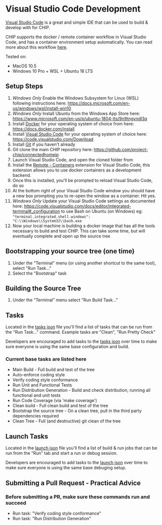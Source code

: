 # Visual Studio Code Development

[Visual Studio Code](https://code.visualstudio.com/) is a great and simple IDE that can be used to build & develop with for CHIP. 

CHIP supports the docker / remote container workflow in Visual Studio Code, and has a container environment setup automatically. You can read more about this workflow [here](https://code.visualstudio.com/docs/remote/containers).

Tested on:
* MacOS 10.5
* Windows 10 Pro + WSL + Ubuntu 18 LTS

## Setup Steps

1. *Windows Only* Enable the Windows Subsystem for Linux (WSL) following instructions here: <https://docs.microsoft.com/en-us/windows/wsl/install-win10>
1. *Windows Only* Install Ubuntu from the Windows App Store here: <https://www.microsoft.com/en-us/p/ubuntu-1804-lts/9n9tngvndl3q>
1. Install [Docker](https://www.docker.com/) for your operating system of choice from here: <https://docs.docker.com/install>
1. Install [Visual Studio Code](https://code.visualstudio.com/) for your operating system of choice here: <https://code.visualstudio.com/Download>
1. Install [Git](https://git-scm.com/) if you haven't already
1. Git clone the main CHIP repository here: <https://github.com/project-chip/connectedhomeip>
1. Launch Visual Studio Code, and open the cloned folder from
1. Install the [Remote - Containers](https://marketplace.visualstudio.com/items?itemName=ms-vscode-remote.remote-containers) extension for Visual Studio Code, this extension allows you to use docker containers as a development backend.
1. Once this is installed, you'll be prompted to reload Visual Studio Code, do so
1. At the bottom right of your Visual Studio Code window you should have a new box prompting you to re-open the window as a container. Hit yes.
1. *Windows Only* Update your Visual Studio Code settings as documented here: https://code.visualstudio.com/docs/editor/integrated-terminal#_configuration to use Bash on Ubuntu (on Windows) eg:
`"terminal.integrated.shell.windows": "C:\\Windows\\System32\\bash.exe`
1. Now your local machine is building a docker image that has all the tools necessary to build and test CHIP. This can take some time, but will eventually complete and open up the source tree

## Bootstrapping your source tree (one time)
1. Under the "Terminal" menu (or using another shortcut to the same tool), select "Run Task..."
1. Select the "Bootstrap" task

## Building the Source Tree
1. Under the "Terminal" menu select "Run Build Task..."

## Tasks

Located in the [tasks json](../.vscode/tasks.json) file you'll find a list of tasks that can be run from the "Run Task..." command.
Example tasks are "Clean", "Run Pretty Check"

Developers are encouraged to add tasks to the [tasks json](../.vscode/tasks.json) over time to make sure everyone is using the same base configuration and build. 

### Current base tasks are listed here
* Main Build - Full build and test of the tree
* Auto-enforce coding style
* Verify coding style conformance
* Run Unit and Functional Tests
* Run Distribution Generation - Build and check distribution, running all functional and unit tests
* Run Code Coverage (via 'make coverage')
* Clean build - Full clean build and test of the tree
* Bootstrap the source tree - On a clean tree, pull in the third party dependencies required
* Clean Tree - Full (and destructive) git clean of the tree

## Launch Tasks

Located in the [launch json](../.vscode/launch.json) file you'll find a list of build & run jobs that can be run from the "Run" tab and start a run or debug session.

Developers are encouraged to add tasks to the [launch json](../.vscode/launch.json) over time to make sure everyone is using the same base debuging setup. 

## Submitting a Pull Request - Practical Advice

### Before submitting a PR, make sure these commands run and succeed
* Run task: "Verify coding style conformance"
* Run task: "Run Distribution Generation"
